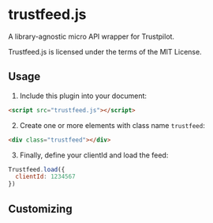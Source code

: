 # trustfeed.js

A library-agnostic micro API wrapper for Trustpilot.

Trustfeed.js is licensed under the terms of the MIT License.

## Usage
1. Include this plugin into your document:

```html
<script src="trustfeed.js"></script>
```

2. Create one or more elements with class name `trustfeed`:

```html
<div class="trustfeed"></div>
```


3. Finally, define your clientId and load the feed:

```javascript
Trustfeed.load({
  clientId: 1234567
})
```

## Customizing